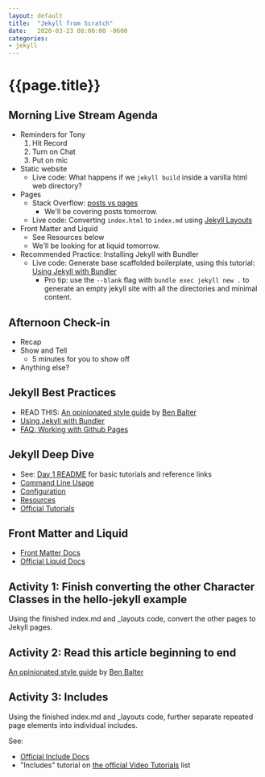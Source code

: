 ```yaml
---
layout: default
title:  "Jekyll from Scratch"
date:   2020-03-23 08:00:00 -0600
categories:
- jekyll
---
```

# {{page.title}}
## Morning Live Stream Agenda
- Reminders for Tony
    1. Hit Record
    2. Turn on Chat
    3. Put on mic
- Static website
  - Live code: What happens if we `jekyll build` inside a vanilla html web directory?
- Pages
  - Stack Overflow: [posts vs pages](https://stackoverflow.com/questions/15095625/what-are-the-differences-between-a-post-and-a-page-in-jekyll)
    - We'll be covering posts tomorrow.
  - Live code: Converting `index.html` to `index.md` using [Jekyll Layouts](https://jekyllrb.com/docs/step-by-step/04-layouts/)
- Front Matter and Liquid
  - See Resources below
  - We'll be looking for at liquid tomorrow.
- Recommended Practice: Installing Jekyll with Bundler
  - Live code: Generate base scaffolded boilerplate, using this tutorial: [Using Jekyll with Bundler](https://jekyllrb.com/tutorials/using-jekyll-with-bundler/)
    - Pro tip: use the `--blank` flag with `bundle exec jekyll new .` to generate an empty jekyll site with all the directories and minimal content.

## Afternoon Check-in
- Recap
- Show and Tell
  - 5 minutes for you to show off
- Anything else?

## Jekyll Best Practices
- READ THIS: [An opinionated style guide](https://ben.balter.com/jekyll-style-guide/) by [Ben Balter](https://ben.balter.com/)
- [Using Jekyll with Bundler](https://jekyllrb.com/tutorials/using-jekyll-with-bundler/)
- [FAQ: Working with Github Pages](https://help.github.com/en/github/working-with-github-pages)

## Jekyll Deep Dive
- See: [Day 1 README](../ch01/README.md) for basic tutorials and reference links
- [Command Line Usage](https://jekyllrb.com/docs/usage/)
- [Configuration](https://jekyllrb.com/docs/configuration/)
- [Resources](https://jekyllrb.com/resources/)
- [Official Tutorials](https://jekyllrb.com/tutorials/home/)

## Front Matter and Liquid
- [Front Matter Docs](https://jekyllrb.com/docs/front-matter/)
- [Official Liquid Docs](https://shopify.github.io/liquid/)

## Activity 1: Finish converting the other Character Classes in the hello-jekyll example
Using the finished index.md and _layouts code, convert the other pages to Jekyll pages.

## Activity 2: Read this article beginning to end
[An opinionated style guide](https://ben.balter.com/jekyll-style-guide/) by [Ben Balter](https://ben.balter.com/)

## Activity 3: Includes
Using the finished index.md and _layouts code, further separate repeated page elements into individual includes.

See:
- [Official Include Docs](https://jekyllrb.com/docs/includes/)
- "Includes" tutorial on [the official Video Tutorials](https://jekyllrb.com/tutorials/video-walkthroughs/) list
